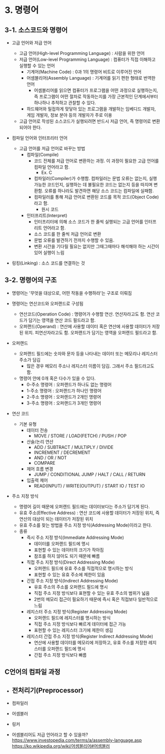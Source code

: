 <style>
    .highlight
    {
        color: red;
    }

    .footnote
    {
        color: gray;
        font-size: 90%;
    }

    img
    {
        display: block;
        margin: auto;
    }

    .img-desc
    {
        color: gray;
        text-align: center;
        margin-bottom: 1%;
    }
</style>

# 3. 명령어
## 3-1. 소스코드와 명령어
- 고급 언어와 저급 언어
    - 고급 언어(High-level Programming Language) : 사람을 위한 언어
    - 저급 언어(Low-level Programming Language) : 컴퓨터가 직접 이해하고 실행할 수 있는 언어
        - 기계어(Machine Code) : 0과 1의 명령어 비트로 이루어진 언어
        - 어셈블리어(Assembly Language) : 기계어를 읽기 편한 형태로 번역한 언어
            - 어셈블리어를 읽으면 컴퓨터가 프로그램을 어떤 과정으로 실행하는지, 즉 프로그램이 어떤 절차로 작동하는지를 가장 근본적인 단계에서부터 하나하나 추적하고 관찰할 수 있다.
        - 하드웨어와 밀접하게 맞닿아 있는 프로그램을 개발하는 임베디드 개발자, 게임 개발자, 정보 분야 등의 개발자가 주로 이용
    - 고급 언어로 작성된 소스코드가 실행되려면 반드시 저급 언어, 즉 명령어로 변환되어야 한다.

- 컴파일 언어와 인터프리터 언어
    - 고급 언어를 저급 언어로 바꾸는 방법
        - 컴파일(Compile)
            - 코드 전체를 저급 언어로 변환하는 과정. 이 과정이 필요한 고급 언어를 컴파일 언어라고 함.
                - Ex. C
            - 컴파일러(Compiler)가 수행함. 컴파일러는 문법 오류는 없는지, 실행 가능한 코드인지, 실행하는 데 불필요한 코드는 없는지 등을 따지며 변환함. 오류를 하나라도 발견하면 해당 소스 코드는 컴파일에 실패함.
            -  컴파일러를 통해 저급 언어로 변환된 코드를 목적 코드(Object Code)라고 함.
                - 원시 코드
        - 인터프리트(Interpret)
            - 인터프리터에 의해 소스 코드가 한 줄씩 실행되는 고급 언어를 인터프리트 언어라고 함.
            - 소스 코드를 한 줄씩 저급 언어로 변환
            - 문법 오류를 발견하기 전까지 수행할 수 있음.
            - 변환 시간을 기다릴 필요는 없지만 그때그때마다 해석해야 하는 시간이 있어 실행이 느림

- 링킹(Linking) : 소스 코드를 연결하는 것

## 3-2. 명령어의 구조
- 명령어는 '무엇을 대상으로, 어떤 작동을 수행하라'는 구조로 이뤄짐
- 명령어는 연산코드와 오퍼랜드로 구성됨
    - 연산코드(Operation Code) : 명령어가 수행할 연산. 연산자라고도 함. 연산 코드가 담기는 영역을 연산 코드 필드라고 함.
    - 오퍼랜드(Operand) : 연산에 사용할 데이터 혹은 연산에 사용할 데이터가 저장된 위치. 피연산자라고도 함. 오퍼랜드가 담기는 영역을 오퍼랜드 필드라고 함.

- 오퍼랜드
    - 오퍼랜드 필드에는 숫자와 문자 등을 나타내는 데이터 또는 메모리나 레지스터 주소가 담김
        - 많은 경우 메모리 주소나 레지스터 이름이 담김. 그래서 주소 필드라고도 함.
    - 명령어 안에 0개 혹은 다수가 있을 수 있다.
        - 0-주소 명령어 : 오퍼랜드가 하나도 없는 명령어
        - 1-주소 명령어 : 오퍼랜드가 하나인 명령어
        - 2-주소 명령어 : 오퍼랜드가 2개인 명령어
        - 3-주소 명령어 : 오퍼랜드가 3개인 명령어

- 연산 코드
    - 기본 유형
        - 데이터 전송
            - MOVE / STORE / LOAD(FETCH) / PUSH / POP
        - 산술/논리 연산
            - ADD / SUBTRACT / MULTIPLY / DIVIDE
            - INCREMENT / DECREMENT
            - AND / OR / NOT
            - COMPARE
        - 제어 흐름 변경
            - JUMP / CONDITIONAL JUMP / HALT / CALL / RETURN
        - 입출력 제어
            - READ(INPUT) / WRITE(OUTPUT) / START IO / TEST IO

- 주소 지정 방식
    - 명령어 길이 때문에 오퍼랜드 필드에는 데이터보다는 주소가 담기게 된다.
    - 유효 주소(Effective Address) : 연산 코드에 사용할 데이터가 저장된 위치, 즉 연산의 대상이 되는 데이터가 저장된 위치
    - 유효 주소를 찾는 방법을 주소 지정 방식(Addressing Mode)이라고 한다.
    - 종류
        - 즉시 주소 지정 방식(Immediate Addressing Mode)
            - 데이터를 오퍼랜드 필드에 명시
            - 표현할 수 있는 데이터의 크기가 작아짐
            - 참조를 하지 않아도 되기 때문에 빠름
        - 직접 주소 지정 방식(Direct Addressing Mode)
            - 오퍼랜드 필드에 유효 주소를 직접적으로 명시하는 방식
            - 표현할 수 있는 유효 주소에 제한이 있음
        - 간접 주소 지정 방식(Indirect Addressing Mode)
            - 유효 주소의 주소를 오퍼랜드 필드에 명시
            - 직접 주소 지정 방식보다 표현할 수 있는 유효 주소의 범위가 넓음
            - 2번의 메모리 접근이 필요하기 때문에 즉시 혹은 직접보다 일반적으로 느림
        - 레지스터 주소 지정 방식(Register Addressing Mode)
            - 오퍼랜드 필드에 레지스터를 명시하는 방식
            - 직접 주소 지정 방식보다 빠르게 데이터에 접근 가능
            - 표현할 수 있는 레지스터 크기에 제한이 생김
        - 레지스터 간접 주소 지정 방식(Register Indirect Addressing Mode)
            - 연산에 사용할 데이터를 메모리에 저장하고, 유효 주소를 저장한 레지스터를 오퍼랜드 필드에 명시
            - 간접 주소 지정 방식보다 빠름

## C언어의 컴파일 과정
- 전처리기(Preprocessor)
    - 
- 컴파일러
- 어셈블러
- 링커

- 어셈블리어도 저급 언어라고 할 수 있을까?
https://www.investopedia.com/terms/a/assembly-language.asp
https://ko.wikipedia.org/wiki/어셈블리어#어셈블러